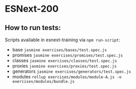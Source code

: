 # ESNext-200

## How to run tests:
Scripts available in esnext-training via `npm run-script`:

* base
    `jasmine exercises/bases/test.spec.js`
* promises
    `jasmine exercises/promises/test.spec.js`
* classes
    `jasmine exercises/classes/test.spec.js`
* proxies
    `jasmine exercises/proxies/test.spec.js`
* generators
    `jasmine exercises/generators/test.spec.js`
* modules
    `rollup exercises/modules/module-A.js -o exercises/modules/bundle.js`
